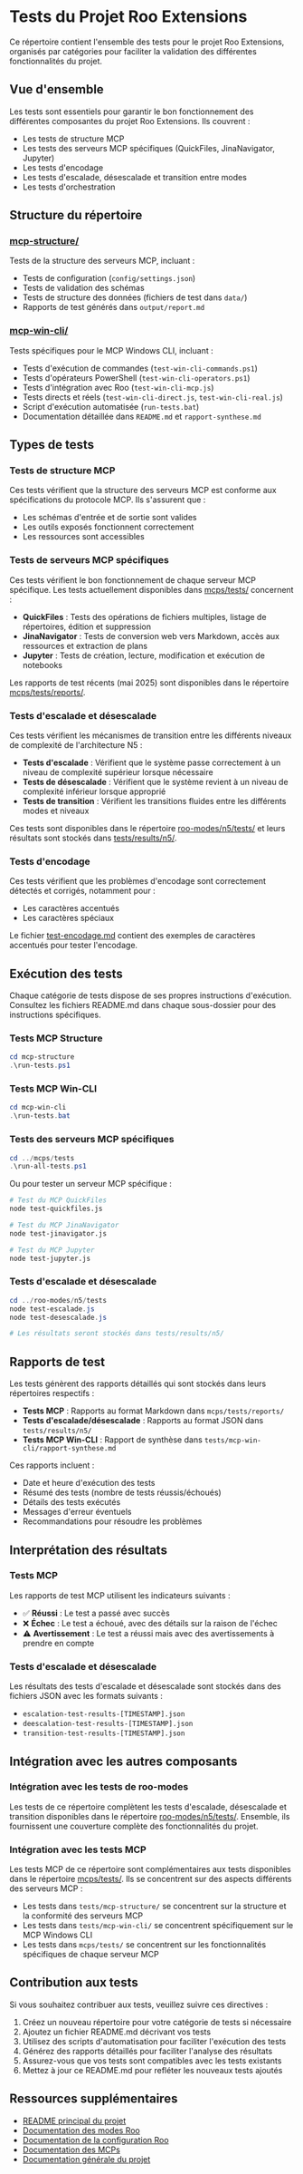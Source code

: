 ﻿# Tests du Projet Roo Extensions

Ce répertoire contient l'ensemble des tests pour le projet Roo Extensions, organisés par catégories pour faciliter la validation des différentes fonctionnalités du projet.

## Vue d'ensemble

Les tests sont essentiels pour garantir le bon fonctionnement des différentes composantes du projet Roo Extensions. Ils couvrent :

- Les tests de structure MCP
- Les tests des serveurs MCP spécifiques (QuickFiles, JinaNavigator, Jupyter)
- Les tests d'encodage
- Les tests d'escalade, désescalade et transition entre modes
- Les tests d'orchestration

## Structure du répertoire

### [mcp-structure/](mcp-structure/)
Tests de la structure des serveurs MCP, incluant :
- Tests de configuration (`config/settings.json`)
- Tests de validation des schémas
- Tests de structure des données (fichiers de test dans `data/`)
- Rapports de test générés dans `output/report.md`

### [mcp-win-cli/](mcp-win-cli/)
Tests spécifiques pour le MCP Windows CLI, incluant :
- Tests d'exécution de commandes (`test-win-cli-commands.ps1`)
- Tests d'opérateurs PowerShell (`test-win-cli-operators.ps1`)
- Tests d'intégration avec Roo (`test-win-cli-mcp.js`)
- Tests directs et réels (`test-win-cli-direct.js`, `test-win-cli-real.js`)
- Script d'exécution automatisée (`run-tests.bat`)
- Documentation détaillée dans `README.md` et `rapport-synthese.md`

## Types de tests

### Tests de structure MCP

Ces tests vérifient que la structure des serveurs MCP est conforme aux spécifications du protocole MCP. Ils s'assurent que :
- Les schémas d'entrée et de sortie sont valides
- Les outils exposés fonctionnent correctement
- Les ressources sont accessibles

### Tests de serveurs MCP spécifiques

Ces tests vérifient le bon fonctionnement de chaque serveur MCP spécifique. Les tests actuellement disponibles dans [mcps/tests/](../mcps/tests/) concernent :
- **QuickFiles** : Tests des opérations de fichiers multiples, listage de répertoires, édition et suppression
- **JinaNavigator** : Tests de conversion web vers Markdown, accès aux ressources et extraction de plans
- **Jupyter** : Tests de création, lecture, modification et exécution de notebooks

Les rapports de test récents (mai 2025) sont disponibles dans le répertoire [mcps/tests/reports/](../mcps/tests/reports/).

### Tests d'escalade et désescalade

Ces tests vérifient les mécanismes de transition entre les différents niveaux de complexité de l'architecture N5 :

- **Tests d'escalade** : Vérifient que le système passe correctement à un niveau de complexité supérieur lorsque nécessaire
- **Tests de désescalade** : Vérifient que le système revient à un niveau de complexité inférieur lorsque approprié
- **Tests de transition** : Vérifient les transitions fluides entre les différents modes et niveaux

Ces tests sont disponibles dans le répertoire [roo-modes/n5/tests/](../roo-modes/n5/tests/) et leurs résultats sont stockés dans [tests/results/n5/](results/n5/).

### Tests d'encodage

Ces tests vérifient que les problèmes d'encodage sont correctement détectés et corrigés, notamment pour :
- Les caractères accentués
- Les caractères spéciaux

Le fichier [test-encodage.md](test-encodage.md) contient des exemples de caractères accentués pour tester l'encodage.

## Exécution des tests

Chaque catégorie de tests dispose de ses propres instructions d'exécution. Consultez les fichiers README.md dans chaque sous-dossier pour des instructions spécifiques.

### Tests MCP Structure

```powershell
cd mcp-structure
.\run-tests.ps1
```

### Tests MCP Win-CLI

```powershell
cd mcp-win-cli
.\run-tests.bat
```

### Tests des serveurs MCP spécifiques

```powershell
cd ../mcps/tests
.\run-all-tests.ps1
```

Ou pour tester un serveur MCP spécifique :

```bash
# Test du MCP QuickFiles
node test-quickfiles.js

# Test du MCP JinaNavigator
node test-jinavigator.js

# Test du MCP Jupyter
node test-jupyter.js
```

### Tests d'escalade et désescalade

```powershell
cd ../roo-modes/n5/tests
node test-escalade.js
node test-desescalade.js

# Les résultats seront stockés dans tests/results/n5/
```

## Rapports de test

Les tests génèrent des rapports détaillés qui sont stockés dans leurs répertoires respectifs :

- **Tests MCP** : Rapports au format Markdown dans `mcps/tests/reports/`
- **Tests d'escalade/désescalade** : Rapports au format JSON dans `tests/results/n5/`
- **Tests MCP Win-CLI** : Rapport de synthèse dans `tests/mcp-win-cli/rapport-synthese.md`

Ces rapports incluent :
- Date et heure d'exécution des tests
- Résumé des tests (nombre de tests réussis/échoués)
- Détails des tests exécutés
- Messages d'erreur éventuels
- Recommandations pour résoudre les problèmes

## Interprétation des résultats

### Tests MCP

Les rapports de test MCP utilisent les indicateurs suivants :
- ✅ **Réussi** : Le test a passé avec succès
- ❌ **Échec** : Le test a échoué, avec des détails sur la raison de l'échec
- ⚠️ **Avertissement** : Le test a réussi mais avec des avertissements à prendre en compte

### Tests d'escalade et désescalade

Les résultats des tests d'escalade et désescalade sont stockés dans des fichiers JSON avec les formats suivants :
- `escalation-test-results-[TIMESTAMP].json`
- `deescalation-test-results-[TIMESTAMP].json`
- `transition-test-results-[TIMESTAMP].json`

## Intégration avec les autres composants

### Intégration avec les tests de roo-modes

Les tests de ce répertoire complètent les tests d'escalade, désescalade et transition disponibles dans le répertoire [roo-modes/n5/tests/](../roo-modes/n5/tests/). Ensemble, ils fournissent une couverture complète des fonctionnalités du projet.

### Intégration avec les tests MCP

Les tests MCP de ce répertoire sont complémentaires aux tests disponibles dans le répertoire [mcps/tests/](../mcps/tests/). Ils se concentrent sur des aspects différents des serveurs MCP :
- Les tests dans `tests/mcp-structure/` se concentrent sur la structure et la conformité des serveurs MCP
- Les tests dans `tests/mcp-win-cli/` se concentrent spécifiquement sur le MCP Windows CLI
- Les tests dans `mcps/tests/` se concentrent sur les fonctionnalités spécifiques de chaque serveur MCP

## Contribution aux tests

Si vous souhaitez contribuer aux tests, veuillez suivre ces directives :
1. Créez un nouveau répertoire pour votre catégorie de tests si nécessaire
2. Ajoutez un fichier README.md décrivant vos tests
3. Utilisez des scripts d'automatisation pour faciliter l'exécution des tests
4. Générez des rapports détaillés pour faciliter l'analyse des résultats
5. Assurez-vous que vos tests sont compatibles avec les tests existants
6. Mettez à jour ce README.md pour refléter les nouveaux tests ajoutés

## Ressources supplémentaires

- [README principal du projet](../README.md)
- [Documentation des modes Roo](../roo-modes/README.md)
- [Documentation de la configuration Roo](../roo-config/README.md)
- [Documentation des MCPs](../mcps/README.md)
- [Documentation générale du projet](../docs/README.md)

